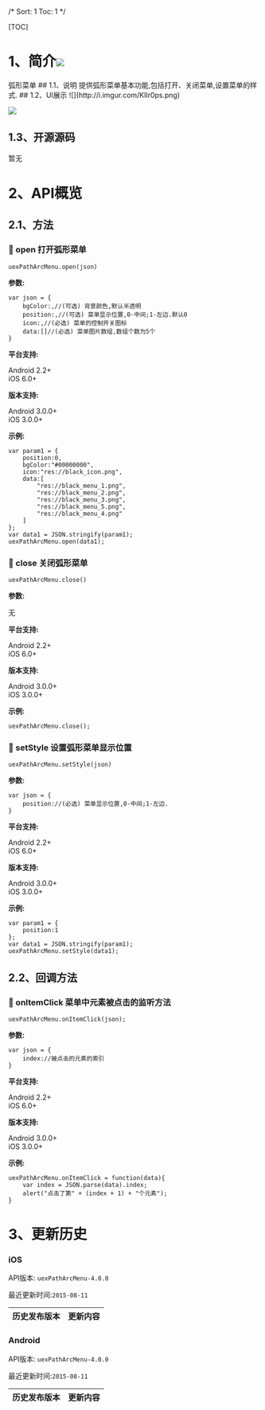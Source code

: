 /*
Sort: 1
Toc: 1
*/

[TOC]
# 1、简介[![](http://appcan-download.oss-cn-beijing.aliyuncs.com/%E5%85%AC%E6%B5%8B%2Fgf.png)]()<ignore>
弧形菜单
## 1.1、说明<ignore>
提供弧形菜单基本功能,包括打开、关闭菜单,设置菜单的样式.
## 1.2、UI展示<ignore>
![](http://i.imgur.com/KlIr0ps.png)

![](http://i.imgur.com/t05xQJE.png)

## 1.3、开源源码<ignore>
暂无

# 2、API概览<ignore>

## 2.1、方法<ignore>

### 🍭 open 打开弧形菜单

`uexPathArcMenu.open(json)`

**参数:**

```
var json = {
    bgColor:,//(可选) 背景颜色,默认半透明
    position:,//(可选) 菜单显示位置,0-中间;1-左边.默认0
    icon:,//(必选) 菜单的控制开关图标
    data:[]//(必选) 菜单图片数组,数组个数为5个
}
```

**平台支持:**

  
Android 2.2+  
iOS 6.0+  

**版本支持:**

  

Android 3.0.0+  
iOS 3.0.0+

**示例:**

```
var param1 = {
    position:0,
    bgColor:"#00000000",
    icon:"res://black_icon.png",
    data:[
        "res://black_menu_1.png",
        "res://black_menu_2.png",
        "res://black_menu_3.png",
        "res://black_menu_5.png",
        "res://black_menu_4.png"
    ]
};
var data1 = JSON.stringify(param1);
uexPathArcMenu.open(data1);
```

### 🍭 close 关闭弧形菜单

`uexPathArcMenu.close()`

**参数:**

无

**平台支持:**

  
Android 2.2+  
iOS 6.0+

**版本支持:**

  
Android 3.0.0+  
iOS 3.0.0+

**示例:**

```
uexPathArcMenu.close();
```

### 🍭 setStyle 设置弧形菜单显示位置

`uexPathArcMenu.setStyle(json)`

**参数:**

```
var json = {
    position://(必选) 菜单显示位置,0-中间;1-左边.
}
```

**平台支持:**

  
Android 2.2+  
iOS 6.0+

**版本支持:**

  
Android 3.0.0+  
iOS 3.0.0+

**示例:**

```
var param1 = {
    position:1
};
var data1 = JSON.stringify(param1);
uexPathArcMenu.setStyle(data1);
```

## 2.2、回调方法<ignore>

### 🍭 onItemClick 菜单中元素被点击的监听方法

`uexPathArcMenu.onItemClick(json);`

**参数:**

```
var json = {
    index://被点击的元素的索引
}
```

**平台支持:**

  
Android 2.2+  
iOS 6.0+

**版本支持:**

  
Android 3.0.0+  
iOS 3.0.0+

**示例:**

```
uexPathArcMenu.onItemClick = function(data){
    var index = JSON.parse(data).index;
    alert("点击了第" + (index + 1) + "个元素");
}
```

# 3、更新历史<ignore>

### iOS<ignore>

API版本: `uexPathArcMenu-4.0.0`

最近更新时间:`2015-08-11`

| 历史发布版本 | 更新内容 |
| ----- | ----- |

### Android<ignore>

API版本: `uexPathArcMenu-4.0.0`

最近更新时间:`2015-08-11`

| 历史发布版本 | 更新内容 |
| ----- | ----- |
